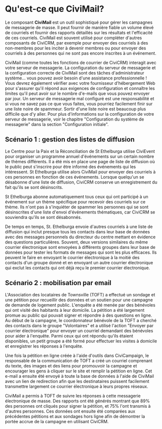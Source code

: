 Qu'est-ce que CiviMail?
=======================

Le composant  **CiviMail**  est un outil sophistiqué pour gérer les campagnes de messagerie de masse. Il peut fournir de manière fiable un volume élevé de courriels et fournir des rapports détaillés sur les résultats et l'efficacité de ces courriels. CiviMail est souvent utilisé pour compléter d'autres composants de CiviCRM, par exemple pour envoyer des courriels à des non-membres pour les inciter à devenir membres ou pour envoyer des courriels à des personnes qui ne sont pas encore inscrites à un événement.
 
CiviMail (comme toutes les fonctions de courrier de CiviCRM) interagit avec votre serveur de messagerie. La configuration du serveur de messagerie et la configuration correcte de CiviMail sont des tâches d'administrateur système... vous pouvez avoir besoin d'une assistance professionnelle ! Vous devrez également vérifier avec votre fournisseur d'hébergement Web pour s'assurer qu'il répond aux exigences de configuration et connaître les limites qu'il peut avoir sur le nombre d'e-mails que vous pouvez envoyer par jour. Un serveur de messagerie mal configuré est une responsabilité et si vous ne savez pas ce que vous faites, vous pourriez facilement finir sur une liste noire de spammeur. Sortir d'une liste noire est beaucoup plus difficile que d'y aller. Pour plus d'informations sur la configuration de votre serveur de messagerie, voir le chapitre "Configuration du système de messagerie" dans la section "Configuration initiale".

Scénario 1 : gestion des listes de diffusion
-------------------------------

Le Centre pour la Paix et la Réconciliation de St Ethelburga utilise CiviEvent pour organiser un programme annuel d'événements sur un certain nombre de thèmes différents. Il a été mis en place une page de liste de diffusion où le public peut s'inscrire pour être informé des événements qui les intéressent. St Ethelburga utilise alors CiviMail pour envoyer des courriels à ces personnes en fonction de ces événements. Lorsque quelqu'un se désabonne d'une liste de diffusion, CiviCRM conserve un enregistrement du fait qu'ils se sont désinscrits.

St Ethelburga abonne automatiquement tous ceux qui ont participé à un événement sur un thème spécifique pour recevoir des courriels sur ce thème. Ils n'ont pas à s'inquiéter de spammer les personnes qui se sont désinscrites d'une liste d'envoi d'événements thématiques, car CiviCRM se souviendra qu'ils se sont désabonnés.

De temps en temps, St. Ethelburga envoie d'autres courriels à une liste de diffusion qui inclut presque tous les contacts dans leur base de données avec des messages personnels du directeur du centre mettant en évidence des questions particulières. Souvent, deux versions similaires du même courrier électronique sont envoyées à différents groupes dans leur base de données pour tester les formats de messages qui sont les plus efficaces. Ils peuvent le faire en envoyant le courrier électronique à la moitié des contacts d'un groupe donné et en envoyant un autre courrier électronique qui exclut les contacts qui ont déjà reçu le premier courrier électronique.

Scénario 2 : mobilisation par email
-------------------------------
L'Association des locataires de Townsville (TOFT) a effectué un sondage et une pétition pour recueillir des données et un soutien pour une campagne de demande de logement public. L'enquête a été menée par des bénévoles qui ont visité des habitants à leur domicile. La pétition a été largement promue au public qui pouvait signer et répondre à des questions en ligne. Au début de la campagne, le coordonnateur bénévole de la TOFT a cherché des contacts dans le groupe "Volontaires" et a utilisé l'action "Envoyer par courrier électronique" pour envoyer un courriel demandant des bénévoles pour aider à l'enquête. Parmi ceux qui ont répondu qu'ils étaient disponibles, un petit groupe a été formé pour effectuer les visites à domicile et enregistrer les réponses à l'enquête.

Une fois la pétition en ligne créée à l'aide d'outils dans CiviCampaign, le responsable de la communication de TOFT a créé un courriel comprenant du texte, des images et des liens pour promouvoir la campagne et encourager les gens à cliquer sur le site et remplir la pétition en ligne. Cet e-mail a ensuite été envoyé à toute la base de données à l'aide de CiviMail avec un lien de redirection afin que les destinataires puissent facilement transmettre largement ce courrier électronique  à leurs propres réseaux.

CiviMail a permis à TOFT de suivre les réponses à cette messagerie électronique de masse. Des rapports ont été générés montrant que 89% des personnes ont cliqués pour signer la pétition, et 75% l'ont transmis à d'autres personnes. Ces données ont ensuite été comparées aux précédentes pétitions et aux sondages hors ligne  afin de démontrer la portée accrue de la campagne en utilisant CiviCRM.

